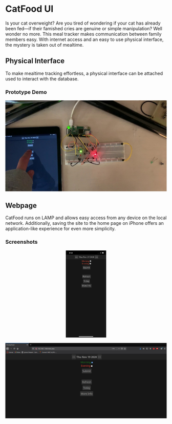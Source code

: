 # CatFood UI
Is your cat overweight? Are you tired of wondering if your cat has already been fed—if their famished cries are genuine or simple manipulation? Well wonder no more. This meal tracker makes communication between family members easy. With internet access and an easy to use physical interface, the mystery is taken out of mealtime.  

## Physical Interface
To make mealtime tracking effortless, a physical interface can be attached used to interact with the database.   

### Prototype Demo
[![Interface Demo](screenshots/thumbnail.jpg)](https://youtu.be/mRvmaizEMSw)  

## Webpage
CatFood runs on LAMP and allows easy access from any device on the local network. Additionally, saving the site to the home page on iPhone offers an application-like experience for even more simplicity.  

### Screenshots
<p align="center">
  <img src="screenshots/iphone-ui.png" width="25%">
</p>  

![Web UI](screenshots/web-ui.png "Web UI")  
